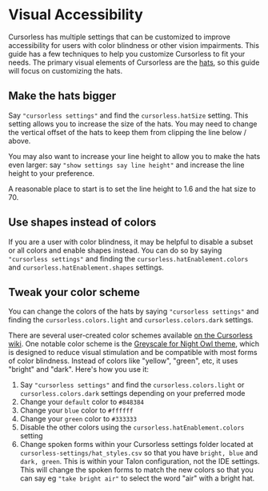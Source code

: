 # Visual Accessibility

Cursorless has multiple settings that can be customized to improve accessibility for users with color blindness or other vision impairments. This guide has a few techniques to help you customize Cursorless to fit your needs. The primary visual elements of Cursorless are the [hats](./README.md#decorated-symbol), so this guide will focus on customizing the hats.

## Make the hats bigger

Say `"cursorless settings"` and find the `cursorless.hatSize` setting. This setting allows you to increase the size of the hats. You may need to change the vertical offset of the hats to keep them from clipping the line below / above.

You may also want to increase your line height to allow you to make the hats even larger: say `"show settings say line height"` and increase the line height to your preference.

A reasonable place to start is to set the line height to 1.6 and the hat size to 70.

## Use shapes instead of colors

If you are a user with color blindness, it may be helpful to disable a subset or all colors and enable shapes instead. You can do so by saying `"cursorless settings"` and finding the `cursorless.hatEnablement.colors` and `cursorless.hatEnablement.shapes` settings.

## Tweak your color scheme

You can change the colors of the hats by saying `"cursorless settings"` and finding the `cursorless.colors.light` and `cursorless.colors.dark` settings.

There are several user-created color schemes available [on the Cursorless wiki](https://github.com/cursorless-dev/cursorless/wiki/Color-schemes). One notable color scheme is the [Greyscale for Night Owl theme](https://github.com/cursorless-dev/cursorless/wiki/Color-schemes#greyscale-for-night-owl-theme), which is designed to reduce visual stimulation and be compatible with most forms of color blindness. Instead of colors like "yellow", "green", etc, it uses "bright" and "dark". Here's how you use it:

1. Say `"cursorless settings"` and find the `cursorless.colors.light` or `cursorless.colors.dark` settings depending on your preferred mode
1. Change your `default` color to `#848384`
1. Change your `blue` color to `#ffffff`
1. Change your `green` color to `#333333`
1. Disable the other colors using the `cursorless.hatEnablement.colors` setting
1. Change spoken forms within your Cursorless settings folder located at `cursorless-settings/hat_styles.csv` so that you have `bright, blue` and `dark, green`. This is within your Talon configuration, not the IDE settings. This will change the spoken forms to match the new colors so that you can say eg `"take bright air"` to select the word "air" with a bright hat.
